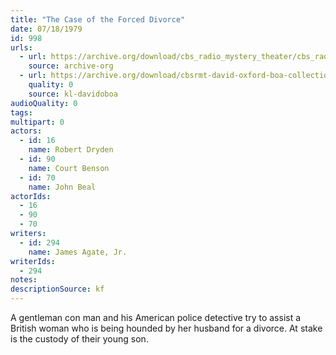 ```yaml
---
title: "The Case of the Forced Divorce"
date: 07/18/1979
id: 998
urls: 
  - url: https://archive.org/download/cbs_radio_mystery_theater/cbs_radio_mystery_theater-0951-1000.zip/cbs_radio_mystery_theater-0951-1000%2Fcbsrmt_0998_the_case_of_the_forced_divorce.mp3
    source: archive-org
  - url: https://archive.org/download/cbsrmt-david-oxford-boa-collection/CBSRMT-790718-0998-The-Case-of-the-Forced-Divorce-(128-44)_KQV-{BoA}.mp3
    quality: 0
    source: kl-davidoboa
audioQuality: 0
tags: 
multipart: 0
actors:  
  - id: 16
    name: Robert Dryden  
  - id: 90
    name: Court Benson  
  - id: 70
    name: John Beal
actorIds:  
  - 16  
  - 90  
  - 70
writers:  
  - id: 294
    name: James Agate, Jr.
writerIds:  
  - 294
notes: 
descriptionSource: kf
---
```

A gentleman con man and his American police detective try to assist a British woman who is being hounded by her husband for a divorce. At stake is the custody of their young son.